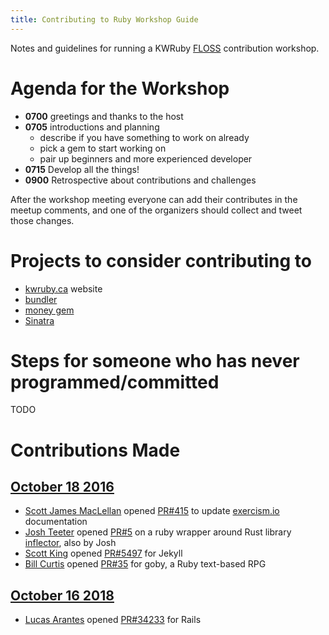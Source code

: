```yaml
---
title: Contributing to Ruby Workshop Guide
---
```


Notes and guidelines for running a KWRuby [FLOSS](https://en.wikipedia.org/wiki/Free_and_open-source_software) contribution workshop.

# Agenda for the Workshop

* **0700**  greetings and thanks to the host
* **0705** introductions and planning
  - describe if you have something to work on already
  - pick a gem to start working on
  - pair up beginners and more experienced developer
* **0715** Develop all the things!
* **0900** Retrospective about contributions and challenges

After the workshop meeting everyone can add their contributes in the meetup
comments, and one of the organizers should collect and tweet those changes.

# Projects to consider contributing to

* [kwruby.ca](https://github.com/kwruby/kwruby.ca) website
* [bundler](https://github.com/bundler/bundler/issues/4871)
* [money gem](https://github.com/RubyMoney/money)
* [Sinatra](https://github.com/sinatra/sinatra/issues?q=is:issue+is:open+label:your-first-pr)

# Steps for someone who has never programmed/committed

TODO

# Contributions Made

## [October 18 2016](https://www.meetup.com/kw-ruby-on-rails/events/234273702/)

* [Scott James MacLellan](https://github.com/smaclell) opened [PR#415](https://github.com/exercism/x-common/pull/415) to update [exercism.io]() documentation
* [Josh Teeter](http://joshteeter.com/) opened [PR#5](https://github.com/NullVoxPopuli/case_transform-rust-extensions/pull/5) on a ruby wrapper around Rust library [inflector](https://github.com/whatisinternet/inflector), also by Josh
* [Scott King](https://kingscott.github.io/) opened [PR#5497](https://github.com/jekyll/jekyll/pull/5497) for Jekyll
* [Bill Curtis](http://billcurt.is/) opened [PR#35](https://github.com/nskins/goby/pull/35) for goby, a Ruby text-based RPG

## [October 16 2018](https://www.meetup.com/kw-ruby-on-rails/events/254759623/)

* [Lucas Arantes](https://github.com/lucasprag) opened [PR#34233](https://github.com/rails/rails/pull/34233) for Rails
